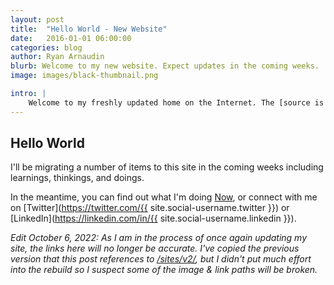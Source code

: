 ```yaml
---
layout: post
title:  "Hello World - New Website"
date:   2016-01-01 06:00:00
categories: blog
author: Ryan Arnaudin
blurb: Welcome to my new website. Expect updates in the coming weeks.
image: images/black-thumbnail.png

intro: | 
    Welcome to my freshly updated home on the Internet. The [source is on Github](https://github.com/arnaudin/arnaudin.github.io).
---
```


## Hello World 

I'll be migrating a number of items to this site in the coming weeks including learnings, thinkings, and doings.

In the meantime, you can find out what I'm doing [Now](/now), or connect with me on [Twitter](https://twitter.com/{{ site.social-username.twitter }}) or [LinkedIn](https://linkedin.com/in/{{ site.social-username.linkedin }}). 

*Edit October 6, 2022: As I am in the process of once again updating my site, the links here will no longer be accurate. I've copied the previous version that this post references to [/sites/v2/](https://ryanarnaudin.com/sites/v2/), but I didn't put much effort into the rebuild so I suspect some of the image & link paths will be broken.*
